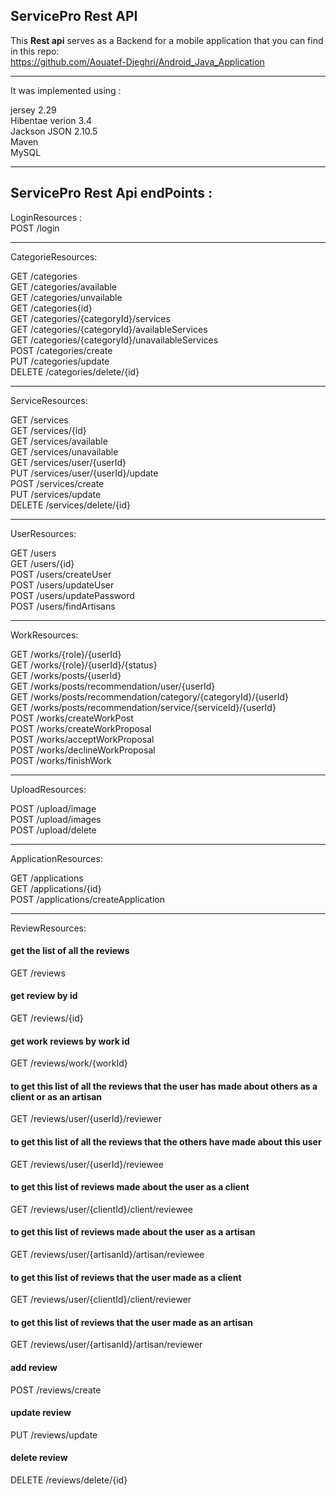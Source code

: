 
<h2>ServicePro Rest API</h2>

This <b>Rest api</b> serves as a Backend for a mobile application that you can find in this repo: <br/>https://github.com/Aouatef-Djeghri/Android_Java_Application<br/>

--------------------
It was implemented using :<br/>

jersey 2.29<br/>
Hibentae verion 3.4<br/>
Jackson JSON 2.10.5<br/>
Maven<br/>
MySQL<br/>

--------------------
<h2>ServicePro Rest Api endPoints :</h2>


LoginResources : <br/>
POST 	/login<br/>

--------------------

CategorieResources:<br/>

GET	/categories<br/>
GET	/categories/available<br/>
GET	/categories/unvailable<br/>
GET 	/categories{id}<br/>
GET 	/categories/{categoryId}/services<br/>
GET 	/categories/{categoryId}/availableServices<br/>
GET 	/categories/{categoryId}/unavailableServices<br/>
POST	/categories/create<br/>
PUT     /categories/update<br/>
DELETE	/categories/delete/{id}<br/>

--------------------

ServiceResources:<br/>

GET 	/services<br/>
GET 	/services/{id}<br/>
GET 	/services/available<br/>
GET 	/services/unavailable<br/>
GET 	/services/user/{userId}<br/>
PUT		/services/user/{userId}/update<br/>
POST	/services/create<br/>
PUT	    /services/update<br/>
DELETE 	/services/delete/{id}<br/>

--------------------

UserResources:<br/>

GET 	/users<br/>
GET 	/users/{id}<br/>
POST	/users/createUser<br/>
POST	/users/updateUser<br/>
POST	/users/updatePassword<br/>
POST	/users/findArtisans<br/>

-------------------

WorkResources:<br/>

GET 	/works/{role}/{userId}<br/>
GET 	/works/{role}/{userId}/{status}<br/>
GET 	/works/posts/{userId}<br/>
GET		/works/posts/recommendation/user/{userId}<br/>
GET		/works/posts/recommendation/category/{categoryId}/{userId}<br/>
GET		/works/posts/recommendation/service/{serviceId}/{userId}<br/>
POST	/works/createWorkPost<br/>
POST	/works/createWorkProposal<br/>
POST	/works/acceptWorkProposal<br/>
POST	/works/declineWorkProposal<br/>
POST	/works/finishWork<br/>

-------------------

UploadResources:<br/>

POST 	/upload/image<br/>
POST 	/upload/images<br/>
POST 	/upload/delete<br/>


-------------------

ApplicationResources:<br/>

GET 	/applications <br/>
GET 	/applications/{id}<br/>
POST 	/applications/createApplication<br/>

-------------------

ReviewResources:<br/>

<h4>get the list of all the reviews</h4>
GET 	/reviews
<h4>get review by id</h4>
GET 	/reviews/{id}
<h4>get work reviews by work id</h4>
GET 	/reviews/work/{workId}
<h4>to get this list of all the reviews that the user has made about others as a client or as an artisan </h4>
GET 	/reviews/user/{userId}/reviewer
<h4>to get this list of all the reviews that the others have made about this user</h4>
GET 	/reviews/user/{userId}/reviewee
<h4>to get this list of reviews made about the user as a client</h4>
GET 	/reviews/user/{clientId}/client/reviewee
<h4>to get this list of reviews made about the user as a artisan</h4>
GET 	/reviews/user/{artisanId}/artisan/reviewee
<h4>to get this list of reviews that the user made as a client</h4>
GET 	/reviews/user/{clientId}/client/reviewer
<h4>to get this list of reviews that the user made as an artisan</h4>
GET 	/reviews/user/{artisanId}/artisan/reviewer

<h4>add review</h4>
POST 	/reviews/create
<h4>update review</h4>
PUT 	/reviews/update
<h4>delete review</h4>
DELETE 	/reviews/delete/{id}<br/>



